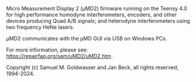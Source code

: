Micro Measurement Display 2 (µMD2) firmware running on the Teensy 4.0 for high performance homodyne interferometers, encoders, and other devices producing Quad A/B signals; and heterodyne interferometers using two frequency HeNe lasers.

µMD2 communicates with the µMD GUI via USB on Windows PCs.

For more information, please see: https://repairfaq.org/sam/uMD2/uMD2.htm .

Copyright (c) Samuel M. Goldwasser and Jan Beck, all rights reserved, 1994-2024.
